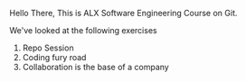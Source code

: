 Hello There,
This is ALX Software Engineering Course on Git.

We've looked at the following exercises
1. Repo Session
2. Coding fury road
3. Collaboration is the base of a company
